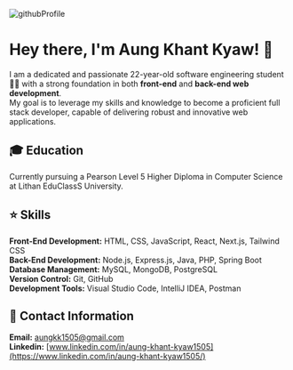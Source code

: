 ![githubProfile](https://github.com/Ankyris/Ankyris/assets/85355029/b9db6f85-dd5e-4002-9347-d75362ce2c05)


# Hey there, I'm Aung Khant Kyaw! 👋

I am a dedicated and passionate 22-year-old software engineering student 🧑‍💻 with a strong foundation in both **front-end** and **back-end web development**.<br />
My goal is to leverage my skills and knowledge to become a proficient full stack developer, capable of delivering robust and innovative web applications.
 
## 🎓 Education
Currently pursuing a Pearson Level 5 Higher Diploma in Computer Science at Lithan EduClassS University.

## ⭐ Skills

**Front-End Development:** HTML, CSS, JavaScript, React, Next.js, Tailwind CSS  
**Back-End Development:** Node.js, Express.js, Java, PHP, Spring Boot  
**Database Management:** MySQL, MongoDB, PostgreSQL  
**Version Control:** Git, GitHub  
**Development Tools:** Visual Studio Code, IntelliJ IDEA, Postman


## 📩 Contact Information 

**Email:** aungkk1505@gmail.com  
**Linkedin:** [www.linkedin.com/in/aung-khant-kyaw1505](https://www.linkedin.com/in/aung-khant-kyaw1505/)
